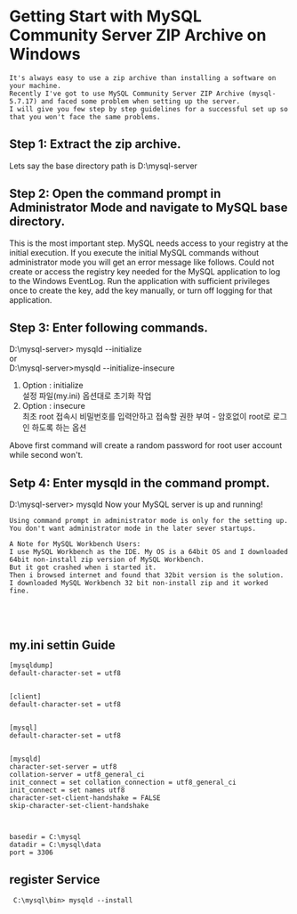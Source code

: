 # Getting Start with MySQL Community Server ZIP Archive on Windows
    It's always easy to use a zip archive than installing a software on your machine. 
    Recently I've got to use MySQL Community Server ZIP Archive (mysql-5.7.17) and faced some problem when setting up the server. 
    I will give you few step by step guidelines for a successful set up so that you won't face the same problems.

## **Step 1**: Extract the zip archive.
Lets say the base directory path is D:\mysql-server

## **Step 2**: Open the command prompt in Administrator Mode and navigate to MySQL base directory.
This is the most important step. MySQL needs access to your registry at the initial execution. If you execute the initial MySQL commands without administrator mode you will get an error message like follows.
Could not create or access the registry key needed for the MySQL application
to log to the Windows EventLog. Run the application with sufficient
privileges once to create the key, add the key manually, or turn off
logging for that application.

## **Step 3**: Enter following commands.
D:\mysql-server> mysqld --initialize<br>
or<br>
D:\mysql-server>mysqld --initialize-insecure<br>

1. Option :  initialize<br>
     설정 파일(my.ini) 옵션대로 초기화 작업<br>
2. Option : insecure  <br>
최초 root 접속시 비밀번호를 입력안하고 접속할 권한 부여 - 암호없이 root로 로그인 하도록 하는 옵션


Above first command will create a random password for root user account while second won't.

## **Setp 4**: Enter mysqld in the command prompt.
D:\mysql-server> mysqld
Now your MySQL server is up and running!

    Using command prompt in administrator mode is only for the setting up. You don't want administrator mode in the later sever startups.

    A Note for MySQL Workbench Users:
    I use MySQL Workbench as the IDE. My OS is a 64bit OS and I downloaded 64bit non-install zip version of MySQL Workbench. 
    But it got crashed when i started it. 
    Then i browsed internet and found that 32bit version is the solution. 
    I downloaded MySQL Workbench 32 bit non-install zip and it worked fine.

<br><br>


## my.ini settin Guide


```
[mysqldump]
default-character-set = utf8


[client]
default-character-set = utf8


[mysql]
default-character-set = utf8


[mysqld]
character-set-server = utf8
collation-server = utf8_general_ci
init_connect = set collation_connection = utf8_general_ci
init_connect = set names utf8
character-set-client-handshake = FALSE
skip-character-set-client-handshake



basedir = C:\mysql
datadir = C:\mysql\data
port = 3306

```


## register Service
```
 C:\mysql\bin> mysqld --install 
```